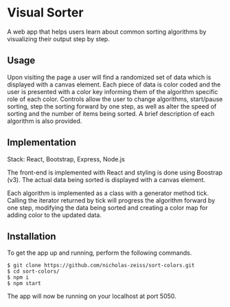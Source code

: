 # Visual Sorter
A web app that helps users learn about common sorting algorithms by visualizing their output step by step.

## Usage
Upon visiting the page a user will find a randomized set of data which is displayed with a canvas element. Each piece of data is color coded and the user is presented with a color key informing them of the algorithm specific role of each color. Controls allow the user to change algorithms, start/pause sorting, step the sorting forward by one step, as well as alter the speed of sorting and the number of items being sorted. A brief description of each algorithm is also provided.

## Implementation

Stack: React, Bootstrap, Express, Node.js

The front-end is implemented with React and styling is done using Boostrap (v3). The actual data being sorted is displayed with a canvas element.

Each algorithm is implemented as a class with a generator method tick. Calling the iterator returned by tick will progress the algorithm forward by one step, modifying the data being sorted and creating a color map for adding color to the updated data.


## Installation

To get the app up and running, perform the following commands.
```
$ git clone https://github.com/nicholas-zeiss/sort-colors.git
$ cd sort-colors/
$ npm i
$ npm start
```
The app will now be running on your localhost at port 5050.

